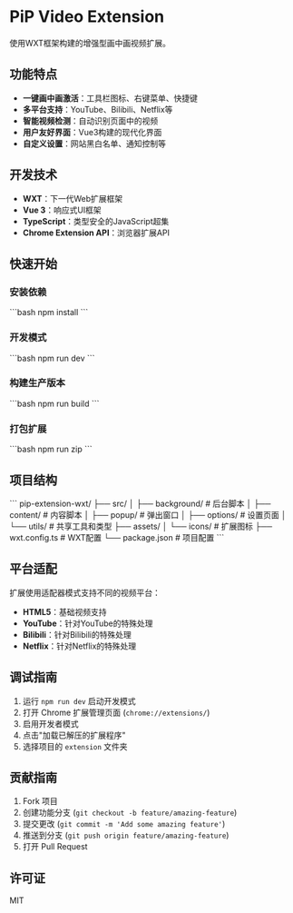 # PiP Video Extension

使用WXT框架构建的增强型画中画视频扩展。

## 功能特点

- **一键画中画激活**：工具栏图标、右键菜单、快捷键
- **多平台支持**：YouTube、Bilibili、Netflix等
- **智能视频检测**：自动识别页面中的视频
- **用户友好界面**：Vue3构建的现代化界面
- **自定义设置**：网站黑白名单、通知控制等

## 开发技术

- **WXT**：下一代Web扩展框架
- **Vue 3**：响应式UI框架
- **TypeScript**：类型安全的JavaScript超集
- **Chrome Extension API**：浏览器扩展API

## 快速开始

### 安装依赖

\`\`\`bash
npm install
\`\`\`

### 开发模式

\`\`\`bash
npm run dev
\`\`\`

### 构建生产版本

\`\`\`bash
npm run build
\`\`\`

### 打包扩展

\`\`\`bash
npm run zip
\`\`\`

## 项目结构

\`\`\`
pip-extension-wxt/
├── src/
│   ├── background/       # 后台脚本
│   ├── content/          # 内容脚本
│   ├── popup/            # 弹出窗口
│   ├── options/          # 设置页面
│   └── utils/            # 共享工具和类型
├── assets/
│   └── icons/            # 扩展图标
├── wxt.config.ts         # WXT配置
└── package.json          # 项目配置
\`\`\`

## 平台适配

扩展使用适配器模式支持不同的视频平台：

- **HTML5**：基础视频支持
- **YouTube**：针对YouTube的特殊处理
- **Bilibili**：针对Bilibili的特殊处理
- **Netflix**：针对Netflix的特殊处理

## 调试指南

1. 运行 `npm run dev` 启动开发模式
2. 打开 Chrome 扩展管理页面 (`chrome://extensions/`)
3. 启用开发者模式
4. 点击"加载已解压的扩展程序"
5. 选择项目的 `extension` 文件夹

## 贡献指南

1. Fork 项目
2. 创建功能分支 (`git checkout -b feature/amazing-feature`)
3. 提交更改 (`git commit -m 'Add some amazing feature'`)
4. 推送到分支 (`git push origin feature/amazing-feature`)
5. 打开 Pull Request

## 许可证

MIT
